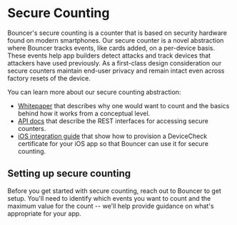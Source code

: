 # Secure Counting

Bouncer's secure counting is a counter that is based on security hardware found on modern smartphones. Our secure counter is a novel abstraction where Bouncer tracks events, like cards added, on a per-device basis. These events help app builders detect attacks and track devices that attackers have used previously. As a first-class design consideration our secure counters maintain end-user privacy and remain intact even across factory resets of the device.

You can learn more about our secure counting abstraction:

* [Whitepaper](../../assets/secure_counting_whitepaper.pdf) that describes why one would want to count and the basics behind how it works from a conceptual level.
* [API docs](secure_counting_rest.md) that describe the REST interfaces for accessing secure counters.
* [iOS integration guide](secure-counting-for-ios.md) that show how to provision a DeviceCheck certificate for your iOS app so that Bouncer can use it for secure counting.

## Setting up secure counting

Before you get started with secure counting, reach out to Bouncer to get setup. You'll need to identify which events you want to count and the maximum value for the count -- we'll help provide guidance on what's appropriate for your app.

